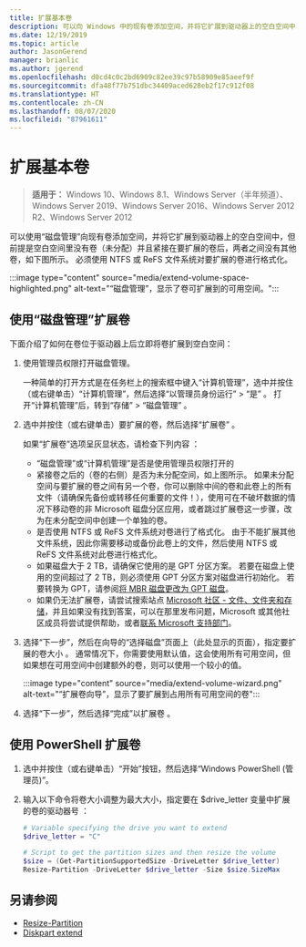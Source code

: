```yaml
---
title: 扩展基本卷
description: 可以向 Windows 中的现有卷添加空间，并将它扩展到驱动器上的空白空间中，但前提是空白空间里没有卷（未分配）并且紧接在要扩展的卷后，两者之间没有其他卷。 本文介绍如何执行此操作。
ms.date: 12/19/2019
ms.topic: article
author: JasonGerend
manager: brianlic
ms.author: jgerend
ms.openlocfilehash: d0cd4c0c2bd6909c82ee39c97b58909e85aeef9f
ms.sourcegitcommit: dfa48f77b751dbc34409aced628eb2f17c912f08
ms.translationtype: HT
ms.contentlocale: zh-CN
ms.lasthandoff: 08/07/2020
ms.locfileid: "87961611"
---
```

# <a name="extend-a-basic-volume"></a>扩展基本卷

> **适用于：** Windows 10、Windows 8.1、Windows Server（半年频道）、Windows Server 2019、Windows Server 2016、Windows Server 2012 R2、Windows Server 2012

可以使用“磁盘管理”向现有卷添加空间，并将它扩展到驱动器上的空白空间中，但前提是空白空间里没有卷（未分配）并且紧接在要扩展的卷后，两者之间没有其他卷，如下图所示。 必须使用 NTFS 或 ReFS 文件系统对要扩展的卷进行格式化。

:::image type="content" source="media/extend-volume-space-highlighted.png" alt-text="“磁盘管理”，显示了卷可扩展到的可用空间。":::

## <a name="to-extend-a-volume-by-using-disk-management"></a>使用“磁盘管理”扩展卷

下面介绍了如何在卷位于驱动器上后立即将卷扩展到空白空间：

1. 使用管理员权限打开磁盘管理。

   一种简单的打开方式是在任务栏上的搜索框中键入“计算机管理”，选中并按住（或右键单击）“计算机管理”，然后选择“以管理员身份运行” > “是”     。 打开“计算机管理”后，转到“存储” > “磁盘管理”   。
2. 选中并按住（或右键单击）要扩展的卷，然后选择“扩展卷”  。

   如果“扩展卷”选项呈灰显状态，请检查下列内容  ：
    - “磁盘管理”或“计算机管理”是否是使用管理员权限打开的
    - 紧接卷之后的（卷的右侧）是否为未分配空间，如上图所示。 如果未分配空间与要扩展的卷之间有另一个卷，你可以删除中间的卷和此卷上的所有文件（请确保先备份或转移任何重要的文件！），使用可在不破坏数据的情况下移动卷的非 Microsoft 磁盘分区应用，或者跳过扩展卷这一步骤，改为在未分配空间中创建一个单独的卷。
    - 是否使用 NTFS 或 ReFS 文件系统对卷进行了格式化。 由于不能扩展其他文件系统，因此你需要移动或备份此卷上的文件，然后使用 NTFS 或 ReFS 文件系统对此卷进行格式化。
    - 如果磁盘大于 2 TB，请确保它使用的是 GPT 分区方案。 若要在磁盘上使用的空间超过了 2 TB，则必须使用 GPT 分区方案对磁盘进行初始化。 若要转换为 GPT，请参阅[将 MBR 磁盘更改为 GPT 磁盘](change-an-mbr-disk-into-a-gpt-disk.md)。
    - 如果仍无法扩展卷，请尝试搜索站点 [Microsoft 社区 - 文件、文件夹和存储](https://answers.microsoft.com/en-us/windows/forum/windows_10-files?sort=lastreplydate&dir=desc&tab=All&status=all&mod=&modAge=&advFil=&postedAfter=&postedBefore=&threadType=all&isFilterExpanded=true&tm=1514405359639)，并且如果没有找到答案，可以在那里发布问题，Microsoft 或其他社区成员将尝试提供帮助，或者[联系 Microsoft 支持部门](https://support.microsoft.com/contactus/)。

3. 选择“下一步”，然后在向导的“选择磁盘”页面上（此处显示的页面），指定要扩展的卷大小   。 通常情况下，你需要使用默认值，这会使用所有可用空间，但如果想在可用空间中创建额外的卷，则可以使用一个较小的值。

   :::image type="content" source="media/extend-volume-wizard.png" alt-text="“扩展卷向导”，显示了要扩展到占用所有可用空间的卷":::

4. 选择“下一步”，然后选择“完成”以扩展卷   。

## <a name="to-extend-a-volume-by-using-powershell"></a>使用 PowerShell 扩展卷

1. 选中并按住（或右键单击）“开始”按钮，然后选择“Windows PowerShell (管理员)”。
2. 输入以下命令将卷大小调整为最大大小，指定要在 $drive_letter 变量中扩展的卷的驱动器号  ：

   ```PowerShell
   # Variable specifying the drive you want to extend
   $drive_letter = "C"

   # Script to get the partition sizes and then resize the volume
   $size = (Get-PartitionSupportedSize -DriveLetter $drive_letter)
   Resize-Partition -DriveLetter $drive_letter -Size $size.SizeMax
   ```

## <a name="see-slso"></a>另请参阅

- [Resize-Partition](/powershell/module/storage/resize-partition)
- [Diskpart extend](../../administration/windows-commands/extend.md)
